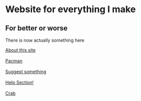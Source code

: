 <html>
  <head>
   <link rel="stylesheet" type="text/css" href="https://cdn.jsdelivr.net/npm/cookieconsent@3/build/cookieconsent.min.css" />
  </head>
  <body>
    <h1>Website for everything I make</h1>
    <h2>For better or worse</h2>
    <p>There is now actually something here</p>
    <a href="Beeleean.github.io/about/index.html"> About this site </a> <br style = "lineheight:2;"><br>
    <a href="Beeleean.github.io/Pacman/"> Pacman </a> <br style = "lineheight:2;"><br>
    <a href="Beeleean.github.io/suggest/index.html"> Suggest something </a> <br style = "lineheight:2;"><br>
    <a href="Beeleean.github.io/Help/index.html"> Help Section! </a> <br style = "lineheight:2;"><br>
    <a href="Beeleean.github.io/crab/index.html"> Crab </a> 
    
<script src="https://cdn.jsdelivr.net/npm/cookieconsent@3/build/cookieconsent.min.js" data-cfasync="false"></script>
<script>
window.cookieconsent.initialise({
  "palette": {
    "popup": {
      "background": "#0e2a64"
    },
    "button": {
      "background": "#ffc0cb"
    }
  },
  "theme": "classic",
  "position": "top",
  "content": {
    "message": "This website might use cookies. I don't know.",
    "dismiss": "Ok...",
    "link": "Sorry, you can't learn more",
    "href": "https://en.wikipedia.org/wiki/Cookie"
  }
});
</script>
 </body>
 
  </html>

